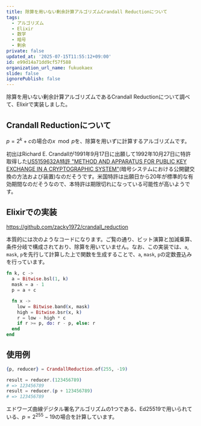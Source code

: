```yaml
---
title: 除算を用いない剰余計算アルゴリズムCrandall Reductionについて
tags:
  - アルゴリズム
  - Elixir
  - 数学
  - 暗号
  - 剰余
private: false
updated_at: '2025-07-15T11:55:12+09:00'
id: e99d14a71dd9cf57f588
organization_url_name: fukuokaex
slide: false
ignorePublish: false
---
```

除算を用いない剰余計算アルゴリズムであるCrandall Reductionについて調べて、Elixirで実装しました。

## Crandall Reductionについて

$p = 2^k + c$の場合の$x\mod p$を、除算を用いずに計算するアルゴリズムです。

初出はRichard E. Crandallが1991年9月17日に出願して1992年10月27日に特許取得した[US5159632A特許 "METHOD AND APPARATUS FOR PUBLIC KEY EXCHANGE IN A CRYPTOGRAPHIC SYSTEM"](https://patentimages.storage.googleapis.com/11/9b/b8/75aa2cab01785d/US5159632.pdf)(暗号システムにおける公開鍵交換の方法および装置)なのだそうです。米国特許は出願日から20年が標準的な有効期間なのだそうなので、本特許は期限切れになっている可能性が高いようです。

## Elixirでの実装

https://github.com/zacky1972/crandall_reduction

本質的には次のようなコードになります。ご覧の通り、ビット演算と加減乗算、条件分岐で構成されており、除算を用いていません。なお、この実装では、`a`, `mask`, `p`を先行して計算した上で関数を生成することで、`a`, `mask`, `p`の定数畳込みを行っています。

```elixir
fn k, c ->
  a = Bitwise.bsl(1, k)
  mask = a - 1
  p = a + c

  fn x ->
    low = Bitwise.band(x, mask)
    high = Bitwise.bsr(x, k)
    r = low - high * c
    if r >= p, do: r - p, else: r
  end
end
```

## 使用例

```elixir
{p, reducer} = CrandallReduction.of(255, -19)

result = reducer.(123456789)
# => 123456789
result = reducer.(p + 123456789)
# => 123456789
```

エドワーズ曲線デジタル署名アルゴリズムの1つである、Ed25519で用いられている、$p = 2^{255} - 19$の場合を計算しています。

